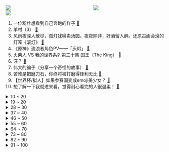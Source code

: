 <div >
	<a style="float:left;width:55%;" href = "https://github.com/anuraghazra/github-readme-stats">
	 <img src = "https://github-readme-stats.vercel.app/api?username=iuuuuuaena&theme=buefy&show_icons=true"/>
	</a>
	<a  style="float:right;width:45%" href = "https://github.com/anuraghazra/github-readme-stats">
	 <img  src="https://github-readme-stats.vercel.app/api/top-langs/?username=anuraghazra&layout=compact"/>
	</a>
	</div>

[![](https://img.shields.io/badge/jxd-@jxdgogogo.xyz-yellowgreen.svg)](https://www.jxdgogogo.xyz)<br>
1. 一位粉丝想看到自己奔跑的样子 [:link:](//www.bilibili.com/video/BV1ED4y1Y7dc) <br>
2. 羊村（3） [:link:](//www.bilibili.com/video/BV1Y44y1Q7BL) <br>
3. 风雨夜深人散尽，孤灯犹唤卖汤圆。夜夜除非，好酒留人醉。还原古画会滚的灯笼《滚灯》 [:link:](//www.bilibili.com/video/BV1MG411T7AV) <br>
4. 《原神》流浪者角色PV——「灰烬」 [:link:](//www.bilibili.com/video/BV1J24y1k7Ky) <br>
5. 火柴人 VS 我的世界系列第三十集 国王（The King） [:link:](//www.bilibili.com/video/BV1Jv4y1o7fU) <br>
6. 汪？ [:link:](//www.bilibili.com/video/BV1M84y167Yy) <br>
7. 伟大的骗子（分享一个奇怪的故事） [:link:](//www.bilibili.com/video/BV1G14y1J7Dh) <br>
8. 苦难是把磨刀石，你终将被打磨得锋利无比 [:link:](//www.bilibili.com/video/BV1r841157L2) <br>
9. 【世界杯/拟人】如果参赛国变成emoji美少女？ [:link:](//www.bilibili.com/video/BV1Jg411H7K5) <br>
10. 想了解一下我就进来看，觉得耐心看完的人很温柔！ [:link:](//www.bilibili.com/video/BV1eG411u75w) <br>
<details>
<summary>10 ~ 20</summary>

11. 你账号里的硬币值多少钱？ [:link:](//www.bilibili.com/video/BV1Z44y1U7eq) <br>
12. 妹妹篡位成功，这个帐号归我啦，拿来吧你！！ [:link:](//www.bilibili.com/video/BV1tM41167EH) <br>
13. 为什么《星际穿越》的配乐，你一听就想哭？【银屏系】丨机核 [:link:](//www.bilibili.com/video/BV1524y1k787) <br>
14. 最后的战斗！对决方腊！忠义的代价是？《水浒传》P49 [:link:](//www.bilibili.com/video/BV1Ye411N7eg) <br>
15. 芬兰家人被啤酒鱼惊艳到抱盆喝汤！为了客家三酿疯狂抢起来！侄女恋情再遇轮番攻势！生日庆祝感动哭！ [:link:](//www.bilibili.com/video/BV1cR4y117kW) <br>
16. 波 奇 米 亚 狂 想 曲 [:link:](//www.bilibili.com/video/BV13v4y1o7PJ) <br>
17. 花费3000元爆肝10小时！我做出了比原版还贵的扑克牌！ [:link:](//www.bilibili.com/video/BV1fG4y1G7Bb) <br>
18. 历时9个月！我和影视飓风的圆梦之行 [:link:](//www.bilibili.com/video/BV1B14y1E7pz) <br>
19. 开局氪7000块！从肝开始的阴阳师，想成为大佬的第一天#1 [:link:](//www.bilibili.com/video/BV1Lg411H7f5) <br>
</details>
<details>
<summary>19 ~ 20</summary>

20. 我这照片哪里出了问题？ [:link:](//www.bilibili.com/video/BV1V84y167mY) <br>
21. 医生一眼就看出了我的问题 [:link:](//www.bilibili.com/video/BV1P24y1k7XT) <br>
22. ⚠️原神氪金32W慈善博主，在线送10只散兵、一斗、雷神、凌人！！！！ [:link:](//www.bilibili.com/video/BV13e411K7Qa) <br>
23. 「小泽」我感染了新冠病毒。 [:link:](//www.bilibili.com/video/BV1ZG4y1G7sF) <br>
24. 【原神】妈！我不要这个黄毛当我爸爸啊！！！ [:link:](//www.bilibili.com/video/BV19R4y1y7Ws) <br>
25. 耗时278天！这个视频是我们全部的青春！！！ [:link:](//www.bilibili.com/video/BV1584y167sD) <br>
26. 这操作也太离谱了！！ [:link:](//www.bilibili.com/video/BV18G4y1R7Nc) <br>
27. 【鉴定热门】某千万级食品安全科普up连黄豆芽和绿豆芽都不认识？信口科普第一人？ [:link:](//www.bilibili.com/video/BV1YP4y197QP) <br>
28. 真实大女主爽文！她如何用一幅画，让整个宫廷的男人疯狂！【透明的她 03】 [:link:](//www.bilibili.com/video/BV1HG4y1R7jE) <br>
</details>
<details>
<summary>28 ~ 30</summary>

29. 【原神】胡桃超美睡裙！你的女友胡桃——「旅途小憩」 [:link:](//www.bilibili.com/video/BV1PG411T7ea) <br>
30. 男朋友有了兄弟就忘了我！可以理解……才怪！ [:link:](//www.bilibili.com/video/BV1Qg411n7dx) <br>
31. 一次普通的出行，竟成了迷惑行为大赏 [:link:](//www.bilibili.com/video/BV1EP411M71G) <br>
32. 简单研究了一下时尚 [:link:](//www.bilibili.com/video/BV1w24y1k7kh) <br>
33. 轻改地狱！村头厕所没纸了？2023年一月新番扫雷推荐 [:link:](//www.bilibili.com/video/BV1g44y1S7Y3) <br>
34. 山羊闻蜡，这就是传说中的羊群效应吗？ [:link:](//www.bilibili.com/video/BV1mK411X7Eq) <br>
35. 传统口技教学《老狗吠深巷》 [:link:](//www.bilibili.com/video/BV1sP4y197Tu) <br>
36. 英语亮剑玩的就是西海岸 [:link:](//www.bilibili.com/video/BV18e411N76q) <br>
37. 【坤坤子】不想要小黑子 - 豎屏 [:link:](//www.bilibili.com/video/BV1P841157RH) <br>
</details>
<details>
<summary>37 ~ 40</summary>

38. 原来是小憋山 [:link:](//www.bilibili.com/video/BV1J24y1k76b) <br>
39. 当一个秃头梳起了高马尾，结果居然… [:link:](//www.bilibili.com/video/BV1LP4y1Q7dZ) <br>
40. 经典s1大战卡卡西 [:link:](//www.bilibili.com/video/BV1484y167uP) <br>
41. 优菈核爆910w，载入原神核爆史册。 [:link:](//www.bilibili.com/video/BV1mK411X7Te) <br>
42. 我没错....请取关我吧... [:link:](//www.bilibili.com/video/BV1cG411T7rT) <br>
43. 拜托，谁会看妹妹跳舞看那么久呢？ [:link:](//www.bilibili.com/video/BV15D4y1e7u2) <br>
44. 魈：如果在十八我没能送你花~ [:link:](//www.bilibili.com/video/BV1rG4y1G7pZ) <br>
45. “你管这叫世界杯主题曲？” [:link:](//www.bilibili.com/video/BV1o14y1E7xG) <br>
46. 歌曲名最后的英文后缀都是什么意思？ [:link:](//www.bilibili.com/video/BV1SP4y19799) <br>
</details>
<details>
<summary>46 ~ 50</summary>

47. 长生不老，不死不灭，你愿意吗？经典网剧《灵魂摆渡》第十七回 [:link:](//www.bilibili.com/video/BV1A14y1J78e) <br>
48. 这个名字让我足足笑了2分55秒！ [:link:](//www.bilibili.com/video/BV1B84y1C78H) <br>
49. 十年过去，我才真正看懂了《一代宗师》！ [:link:](//www.bilibili.com/video/BV1vP4y197rT) <br>
50. 康师傅看了想打人！只是多了亿点点牛肉…… [:link:](//www.bilibili.com/video/BV1s44y1Q7sq) <br>
51. 汽 车 人 征 兵 宣 传 [:link:](//www.bilibili.com/video/BV1oK411R77m) <br>
52. 【阿斗】一手烂牌打成王炸，小狼女二丫霸气变身顶级无面者！美剧史诗巨作《权力的游戏》第22期 [:link:](//www.bilibili.com/video/BV1WP411M71e) <br>
53. 【原神】抽奖送你任意两只满命5星UP角色！（内含离谱抽卡现场） [:link:](//www.bilibili.com/video/BV17P4y1Q7YB) <br>
54. “明明可以靠演技吃饭，偏要踢球” [:link:](//www.bilibili.com/video/BV1iP4y197XS) <br>
55. 请问这个游戏可以去米哈游应聘吗？ [:link:](//www.bilibili.com/video/BV1f44y1U7hT) <br>
</details>
<details>
<summary>55 ~ 60</summary>

56. “每当我撑不下去，就会打开这个视频！” [:link:](//www.bilibili.com/video/BV1Eg411H7J1) <br>
57. 炫富的最高境界，史上最“壕”家族——沙特王室 [:link:](//www.bilibili.com/video/BV1AM411r7mR) <br>
58. 我好像解锁了这玩意儿的正确吃法！ [:link:](//www.bilibili.com/video/BV1M24y1k7YP) <br>
59. 【云虫】【动态壁纸】“带我去远方” [:link:](//www.bilibili.com/video/BV19W4y1u7yR) <br>
60. 当你正确开嗓之后，你的声音到底有多好听？ [:link:](//www.bilibili.com/video/BV1xv4y1o75X) <br>
61. 梅西C罗首次公开谈论国足，并提出宝贵建议 [:link:](//www.bilibili.com/video/BV1Nv4y1R7J7) <br>
62. 评分5.5！这部动画砸钱无数，却让原作风评被害...... [:link:](//www.bilibili.com/video/BV1VG4y1V7ca) <br>
63. 你追到我，我就让你…… [:link:](//www.bilibili.com/video/BV1FR4y117oa) <br>
64. 【STN快报6.5季16】卡普空伙食有点差，金狮子打我都没劲 [:link:](//www.bilibili.com/video/BV17d4y147Kh) <br>
</details>
<details>
<summary>64 ~ 70</summary>

65. 钟楼南门老奶奶居然以前是老中医 [:link:](//www.bilibili.com/video/BV1Ed4y187rF) <br>
66. ★我的世界★永恒的MC生存又回来了 [:link:](//www.bilibili.com/video/BV1Wd4y147YM) <br>
67. 这就是聊天不加表情的区别 [:link:](//www.bilibili.com/video/BV1Kg411H7xw) <br>
68. 很难想象坐在电脑对面的是个人 [:link:](//www.bilibili.com/video/BV1qe411N7JD) <br>
69. S13最骚套路！比无限火力还无限火力！好可怕！【有点骚东西迷你版】 [:link:](//www.bilibili.com/video/BV1jG4y1R7H4) <br>
70. 你买三千万南极队赢是吧！ [:link:](//www.bilibili.com/video/BV1HP411M7zA) <br>
71. 英语速记，如果当时英语老师这么教，我早已是世界闻名的外交家 [:link:](//www.bilibili.com/video/BV1iY411d7zf) <br>
72. 黄衣宝宝 圣诞特别版！我的厨房着火了！ [:link:](//www.bilibili.com/video/BV1C14y1E7kC) <br>
73. 【水果猎人】网络热门水果鉴定25 [:link:](//www.bilibili.com/video/BV1uv4y1o79Z) <br>
</details>
<details>
<summary>73 ~ 80</summary>

74. 10分钟，10块钱可以做出来的六种面 [:link:](//www.bilibili.com/video/BV1xP411M7P1) <br>
75. 暴杀JJking：科技神王！彻底疯狂！爆杀连体婴必备！ [:link:](//www.bilibili.com/video/BV19g411n79G) <br>
76. 深夜路边摊，炒饼丝炒泡面配上撸不完的烤串！ [:link:](//www.bilibili.com/video/BV1VP411M7yY) <br>
77. 这样的非遗铁画你知道吗？ [:link:](//www.bilibili.com/video/BV1A44y1S7xf) <br>
78. 100元能在瑞典超市买什么？熊肉驯鹿肉这里竟然都有卖！ [:link:](//www.bilibili.com/video/BV1aM41167gN) <br>
79. 如果此生注定平凡，你要怎么办？ [:link:](//www.bilibili.com/video/BV1914y1E7NE) <br>
80. 【鬼谷闲谈】以硅质构筑身体的硬核碳基生物 [:link:](//www.bilibili.com/video/BV18M41167kZ) <br>
81. 只需52秒，学会1道传家菜，糖溜土豆片！ [:link:](//www.bilibili.com/video/BV1iD4y1Y7a8) <br>
82. 要建造一万米的高楼，要考虑什么？【司徒之脑洞】 [:link:](//www.bilibili.com/video/BV1Pv4y1o7zR) <br>
</details>
<details>
<summary>82 ~ 90</summary>

83. 💪B站版《健身新手的减脂完全手册》™💪 [:link:](//www.bilibili.com/video/BV1AM411r7z3) <br>
84. “ B 站 游 戏 玩 家 精 神 现 状 ” [:link:](//www.bilibili.com/video/BV1hK411X7cd) <br>
85. 球  王  姬  王 [:link:](//www.bilibili.com/video/BV1VP4y197si) <br>
86. 【萌新整活】珐露珊：我一百多岁了一定是长辈吧~ [:link:](//www.bilibili.com/video/BV1q84y1k7T7) <br>
87. 【趣味地理】卡塔尔花的钱都能成为一道地理题？！ [:link:](//www.bilibili.com/video/BV1pK411X7ZE) <br>
88. 把牙齿「种」进眼睛，就能重见光明 [:link:](//www.bilibili.com/video/BV1c24y1k7GH) <br>
89. 不同月薪的居家办公现状 [:link:](//www.bilibili.com/video/BV1Se411N7Y7) <br>
90. 什么是朋友？他说...  2 [:link:](//www.bilibili.com/video/BV17g411H7do) <br>
91. 关于你们说我在评论区乱认爹这件事 [:link:](//www.bilibili.com/video/BV1xG4y1R7ZM) <br>
</details>
<details>
<summary>91 ~ 100</summary>

92. “人间烟火气，最抚凡人心”❺ [:link:](//www.bilibili.com/video/BV1yK411R7tG) <br>
93. 黑暗时代！挑战1W元通关植物大战僵尸2！#4 [:link:](//www.bilibili.com/video/BV1hG411u7CF) <br>
94. 稻妻上分：八 重 摇 🦊 [:link:](//www.bilibili.com/video/BV15G4y1R7UQ) <br>
95. “真理往往掌握在少数人手中” [:link:](//www.bilibili.com/video/BV1EG411T7wB) <br>
96. 这才是真正的元歌！！ [:link:](//www.bilibili.com/video/BV18K411X77J) <br>
97. 求 偶，但 卧 龙 凤 雏 [:link:](//www.bilibili.com/video/BV1AR4y11773) <br>
98. 【电竞星快报】仁川双C！转会期官宣资讯合集（第四季41期） [:link:](//www.bilibili.com/video/BV1sG411u7Xf) <br>
99. 前 方 高 甜！李峋真的把她宠回了眼里有光的公主！永远会为校园走到婚礼心动！ [:link:](//www.bilibili.com/video/BV1ug411H74z) <br>
100. 最兴奋的一期！小伙终于吃到了“米其林三星”餐厅，真的有传闻那么神吗？ [:link:](//www.bilibili.com/video/BV1Se4y1M74u) <br>
</details>
